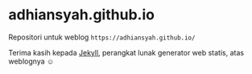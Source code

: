 # adhiansyah.github.io
Repositori untuk weblog `https://adhiansyah.github.io/`

Terima kasih kepada [Jekyll](https://github.com/jekyll/jekyll), perangkat lunak generator web statis, atas weblognya :relaxed:
